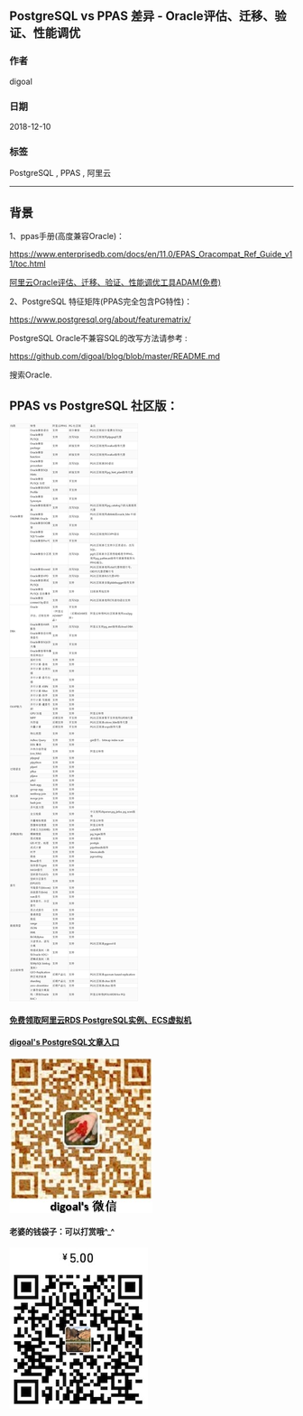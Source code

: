 ## PostgreSQL vs PPAS 差异 - Oracle评估、迁移、验证、性能调优 
                                                                 
### 作者                                                                 
digoal                                                                 
                                                                 
### 日期                                                                 
2018-12-10                                                             
                                                                 
### 标签                                                                 
PostgreSQL , PPAS , 阿里云        
                                                                 
----                                                                 
                                                                 
## 背景   
  
1、ppas手册(高度兼容Oracle)：      
  
https://www.enterprisedb.com/docs/en/11.0/EPAS_Oracompat_Ref_Guide_v11/toc.html  
  
[阿里云Oracle评估、迁移、验证、性能调优工具ADAM(免费)](https://promotion.aliyun.com/ntms/act/ppasadam.html)  
  
2、PostgreSQL 特征矩阵(PPAS完全包含PG特性)：   
  
https://www.postgresql.org/about/featurematrix/  
  
PostgreSQL Oracle不兼容SQL的改写方法请参考 :    
  
https://github.com/digoal/blog/blob/master/README.md   
  
搜索Oracle.   
  
## PPAS vs PostgreSQL 社区版：   
  
![pic](20181210_01_pic_001.jpg)  
  
  
  
  
  
  
  
  
  
  
#### [免费领取阿里云RDS PostgreSQL实例、ECS虚拟机](https://free.aliyun.com/ "57258f76c37864c6e6d23383d05714ea")
  
  
#### [digoal's PostgreSQL文章入口](https://github.com/digoal/blog/blob/master/README.md "22709685feb7cab07d30f30387f0a9ae")
  
  
![digoal's weixin](../pic/digoal_weixin.jpg "f7ad92eeba24523fd47a6e1a0e691b59")
  
  
#### 老婆的钱袋子：可以打赏哦^_^  
![wife's weixin ds](../pic/wife_weixin_ds.jpg "acd5cce1a143ef1d6931b1956457bc9f")
  
